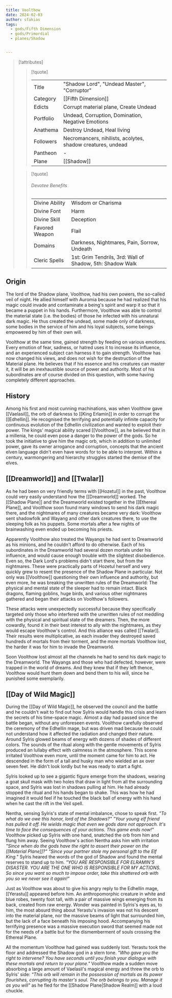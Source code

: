 ```yaml
---
title: Voolthow
date: 2024-02-03
author: sfakias
tags:
  - gods/Fifth Dimension
  - gods/Primordial
  - planes/Shadow


---
```

> [!attributes]
> 
> > [!quote]
> >
> > | | |
> > | --- | --- |
> > | Title | "Shadow Lord", "Undead Master", "Corruptor" |
> > | Category | [[Fifth Dimension]] |
> > | Edicts | Corrupt material plane, Create Undead |
> > | Portfolio | Undead, Corruption, Domination, Negative Emotions |
> > | Anathema | Destroy Undead, Heal living |
> > | Followers | Necromancers, nihilists, acolytes, shadow creatures, undead |
> > | Pantheon | - |
> > | Plane | [[Shadow]] |
>
> > [!quote]
> > 
> > ###### Devotee Benefits
> > | | |
> > | --- | --- |
> > | Divine Ability | Wisdom or Charisma |
> > | Divine Font | Harm |
> > | Divine Skill | Deception |
> > | Favored Weapon | Flail |
> > | Domains | Darkness, Nightmares, Pain, Sorrow, Undeath |
> > | Cleric Spells | 1st: Grim Tendrils, 3rd: Wall of Shadow, 5th: Shadow Walk |

## Origin

The lord of the Shadow plane, Voolthow, had his own powers, the so-called veil of night. He allied himself with Auromia because he had realized that his magic could invade and contaminate a being's spirit and warp it so that it became a puppet in his hands. Furthermore, Voolthow was able to control the material state (i.e. the bodies) of those he infected with his unnatural dark magic. He thus created the undead, some made only of darkness, some bodies in the service of him and his loyal subjects, some beings empowered by him of their own will.

Voolthow at the same time, gained strength by feeding on various emotions. Every emotion of fear, sadness, or hatred uses it to increase its influence, and an experienced subject can harness it to gain strength. Voolthow has now changed his views, and does not wish for the destruction of the Material plane. He believes that if his essence and his creatures can master it, it will be an inexhaustible source of power and authority. Most of his subordinates are of course divided on this question, with some having completely different approaches.

## History

Among his first and most cunning machinations, was when Voolthow gave [[Vaelasil]], the orb of darkness to [[King Erlamin]] in order to corrupt the [[Edhellin]]. He recognised the terrifying and potentially infinite capacity for continuous evolution of the Edhellin civilization and wanted to exploit their power. The kings' magical ability scared [[Voolthow]], as he believed that in a millenia, he could even pose a danger to the power of the gods. So he took the initiative to give him the magic orb, which in addition to unlimited power, gave its owner arrogance and corruption, concepts that the ancient elven language didn't even have words for to be able to interpret. Within a century, warmongering and hierarchy struggles started the demise of the elves.

## [[Dreamworld]] and [[Twalar]]

As he had been on very friendly terms with [[Hozetul]] in the past, Voolthow could very easily understand how the [[Dreamworld]] worked. The [[Shadow Plane]] and the Dreamworld existed together in the [[Ethereal Plane]], and Voolthow soon found many windows to send his dark magic there, and the nightmares of many creatures became very dark: Voolthow sent shadowfolk and Wayang and other dark creatures there, to use the sleeping folk as his puppets. Some mortals after a few nights of brainwashing even ended up becoming his priests.

Apparently Voolthow also treated the Wayangs he had sent to Dreamworld as his minions, and he couldn't afford to do otherwise. Each of his subordinates in the Dreamworld had several dozen mortals under his influence, and would cause enough trouble with the slightest disobedience. Even so, the Dark Lord's problems didn't start there, but from the nightmares. These were practically parts of Hozetul herself and very quickly grew to resent the presence of the Shadow Plane in particular. Not only was [[Voolthow]] questioning their own influence and authority, but even more, he was breaking the unwritten rules of the Dreamworld: The physical and mental state of the sleeper had to remain intact. Black dragons, flaming goblins, huge birds, and various other nightmares gathered and began their attacks on Voolthow's followers.

These attacks were unexpectedly successful because they specifically targeted only those who interfered with the unwritten rules of not meddling with the physical and spiritual state of the dreamers. Then, the more cowardly, found it in their best interest to ally with the nightmares, as they would escape Voolthow's control. And this alliance was called [[Twalar]]. Their results were multiplicative, as each invader they destroyed saved hundreds of mortals from their torment, and the more mortals Voolthow lost, the harder it was for him to invade the Dreamworld.

Soon Voolthow lost almost all the channels he had to send his dark magic to the Dreamworld. The Wayangs and those who had defected, however, were trapped in the world of dreams. And they knew that if they left thence, Voolthow would hunt them down and bend them to his will, since he punished some exemplarily.

## [[Day of Wild Magic]]

During the [[Day of Wild Magic]], he observed the council and the battle and he couldn't wait to find out how Sylris would handle this crisis and learn the secrets of his time-space magic. Almost a day had passed since the battle began, without any unforeseen events. Voolthow carefully observed the ceremony of the Edhellin mage, but was driven mad because he could not understand how it affected the radiation and changed their nature. Around Sylris glowed beams of energy with dozens of shades of different colors. The sounds of the ritual along with the gentle movements of Sylris produced an lullaby effect with calmness in the atmosphere. This scene irritated Voolthow even more, until the moment came for him to act. He descended in the form of a tall and husky man who wielded an ax over seven feet. He didn't look lordly but he was ready to start a fight.

Sylris looked up to see a gigantic figure emerge from the shadows, wearing a goat skull mask with two holes that draw in light from all the surrounding space, and Sylris was lost in shadows pulling at him. He had already stopped the ritual and his hands began to shake. This was how he had imagined it would feel if he touched the black ball of energy with his hand when he cast the rift in the Veil spell.

Nentha, sensing Sylris's state of mental imbalance, chose to speak first. _"To what do we owe this honor, lord of the Shadows?"_
_"Your young elf friend has pulled it off. He wields magic that even we gods dare not approach. It's time to face the consequences of your actions. This game ends now!"_ Voolthow picked up Sylris with one hand, snatched the orb from him and flung him away.
Seeing Voolthow's action Nentha asks him with irritation _"Since when do the gods have the right to assert their power on the [[Material Plane]]?"_
_"Since your partner stole my personal gift to the Elf King."_
Sylris heared the words of the god of Shadow and found the mental reserves to stand up to him. _"YOU ARE RESPONSIBLE FOR ELRAMIN'S DISASTER. YOU ARE THE ONE WHO IS RESPONSIBLE FOR MY ACTIONS. So since you want so much to impose order, take this shattered orb with you so we never see it again!"_

Just as Voolthow was about to give his angry reply to the Edhellin mage, [[Yerastu]] appeared before him. An anthropomorphic creature in white and blue robes, twenty foot tall, with a pair of massive wings emerging from its back, created from raw energy. Wonder was painted in Sylris's eyes as, to him, the most absurd thing about Yerastu's invasion was not his descent into the material plane, nor the massive beams of light that surrounded him, but the lack of a face beneath his imposing hood. Accompanying his terrifying presence was a massive execution sword that seemed made not for the needs of a battle but for the dismemberment of souls crossing the Ethereal Plane.

All the momentum Voolthow had gained was suddenly lost. Yerastu took the floor and addressed the Shadow god in a stern tone. _"Who gave you the right to intervene? You have seconds until you finish your dialogue with these mortals and return to your plane."_
Voolthow made a sudden move absorbing a large amount of Vaelasil's magical energy and threw the orb to Sylris' side: _“This orb will remain in the possession of mortals as its power flourishes, corrupting its master's soul. The orb belongs to you. Manage it as you will"_ as he fled for the [[Shadow Plane|Shadow Realm]] with a loud chuckle.